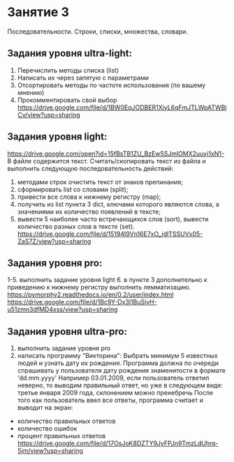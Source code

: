 # Занятие 3 
Последовательности. Строки, списки, множества, словари.

## Задания уровня ultra-light:
1.	Перечислить методы списка (list) 
2.	Написать их через запятую с параметрами
3.	Отсортировать методы по частоте использования (по вашему мнению)
4.	Прокомментировать свой выбор
https://drive.google.com/file/d/1BW0EqJODBER1XiyL6qFmJTLWpATWBjCv/view?usp=sharing

## Задания уровня light:
https://drive.google.com/open?id=15fBsTB1ZU_BzEw5SJmlOMX2uuyi1xN1-
В файле содержится текст. Считать/скопировать текст из файла и выполнить следующую последовательность действий:
1.	методами строк очистить текст от знаков препинания;
2.	сформировать list со словами (split);
3.	привести все слова к нижнему регистру (map);
4.	получить из list пункта 3 dict, ключами которого являются слова, а значениями их количество появлений в тексте;
5.	вывести 5 наиболее часто встречающихся слов (sort), вывести количество разных слов в тексте (set).
https://drive.google.com/file/d/15194I9Vn16E7xO_jdlTSSUVx05-ZaS7Z/view?usp=sharing

## Задания уровня pro:
1-5. выполнить задание уровня light
6.	в пункте 3 дополнительно к приведению к нижнему регистру выполнить лемматизацию. https://pymorphy2.readthedocs.io/en/0.2/user/index.html
https://drive.google.com/file/d/1Bc9Y-Dx3l1BuSiyH-u51zmn3dfMD4xss/view?usp=sharing

## Задания уровня ultra-pro:
1.	выполнить задание уровня pro
2.	написать программу "Викторина":
Выбрать минимум 5 известных людей и узнать дату их рождения. 
Программа должна по очереди спрашивать у пользователя дату рождения знаменитости в формате ‘dd.mm.yyyy'
Например 03.01.2009, если пользователь ответил неверно, то выводим правильный ответ, но уже в следующем виде: третье января 2009 года, склонением можно пренебречь
После того как пользователь ввел все ответы, программа считает и выводит на экран:
- количество правильных ответов
- количество ошибок
- процент правильных ответов
https://drive.google.com/file/d/17OsJoK8DZTY9JyFPJn9TmzLdUhrq-5jm/view?usp=sharing
